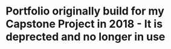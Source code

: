 # Portfolio originally build for my Capstone Project in 2018 - It is deprected and no longer in use
